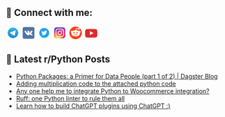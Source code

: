 ## 🔎 Connect with me:
[<img src="https://github.com/bullbesh/bullbesh/blob/main/images/Telegram.png" width="32" height="32" />](https://t.me/bullbesh)
[<img src="https://github.com/bullbesh/bullbesh/blob/main/images/VK.png" width="32" height="32" />](https://vk.com/bullbesh)
[<img src="https://github.com/bullbesh/bullbesh/blob/main/images/Twitter.png" width="32" height="32" />](https://twitter.com/bullbesh1)
[<img src="https://github.com/bullbesh/bullbesh/blob/main/images/Instagram.png" width="32" height="32" />](https://www.instagram.com/bullbesh)
[<img src="https://github.com/bullbesh/bullbesh/blob/main/images/Reddit.png" width="32" height="32" />](https://www.reddit.com/user/bullbesh)
[<img src="https://github.com/bullbesh/bullbesh/blob/main/images/YouTube.png" width="32" height="32" />](https://www.youtube.com/channel/UCtfjRs6uzgq5mfm8S06WTcg)

## 📕 Latest r/Python Posts
<!-- BLOG-POST-LIST:START -->
- [Python Packages: a Primer for Data People &lpar;part 1 of 2&rpar; | Dagster Blog](https://www.reddit.com/r/Python/comments/12hcni6/python_packages_a_primer_for_data_people_part_1/)
- [Adding multiplication code to the attached python code](https://www.reddit.com/r/Python/comments/12haktc/adding_multiplication_code_to_the_attached_python/)
- [Any one help me to integrate Python to Woocommerce integration?](https://www.reddit.com/r/Python/comments/12ha85a/any_one_help_me_to_integrate_python_to/)
- [Ruff: one Python linter to rule them all](https://www.reddit.com/r/Python/comments/12ha6mc/ruff_one_python_linter_to_rule_them_all/)
- [Learn how to build ChatGPT plugins using ChatGPT :&rpar;](https://www.reddit.com/r/Python/comments/12h9vkl/learn_how_to_build_chatgpt_plugins_using_chatgpt/)
<!-- BLOG-POST-LIST:END -->
